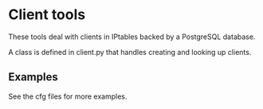 # Client tools

These tools deal with clients in IPtables backed by a PostgreSQL database.

A class is defined in client.py that handles creating and looking up clients.

## Examples

See the cfg files for more examples.